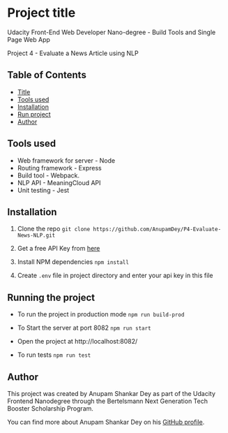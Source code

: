 # Project title

Udacity Front-End Web Developer Nano-degree - Build Tools and Single Page Web App 

Project 4 - Evaluate a News Article using NLP 


## Table of Contents


- [Title](#project-title)
- [Tools used](#built-with)
- [Installation](#installation)
- [Run project](#running-the-project)
- [Author](#author)


## Tools used

- Web framework for server - Node
- Routing framework - Express
- Build tool - Webpack.
- NLP API - MeaningCloud API
- Unit testing - Jest

## Installation

1. Clone the repo
   `git clone https://github.com/AnupamDey/P4-Evaluate-News-NLP.git`

2. Get a free API Key from [here](https://www.meaningcloud.com/developer/login)

3. Install NPM dependencies
   `npm install`

4. Create `.env` file in project directory and enter your api key in this file

## Running the project

- To run the project in production mode
  `npm run build-prod`

- To Start the server at port 8082
  `npm run start`
- Open the project at http://localhost:8082/

- To run tests
  `npm run test`

## Author

This project was created by Anupam Shankar Dey as part of the Udacity Frontend Nanodegree through the Bertelsmann Next Generation Tech Booster Scholarship Program.

You can find more about Anupam Shankar Dey on his [GitHub profile](https://github.com/AnupamDey).